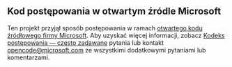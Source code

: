 ## <a name="microsoft-open-source-code-of-conduct"></a>Kod postępowania w otwartym źródle Microsoft
Ten projekt przyjął sposób postępowania w ramach [otwartego kodu źródłowego firmy Microsoft](https://opensource.microsoft.com/codeofconduct/).
Aby uzyskać więcej informacji, zobacz [Kodeks postępowania — często zadawane](https://opensource.microsoft.com/codeofconduct/faq/) pytania lub kontakt [opencode@microsoft.com](mailto:opencode@microsoft.com) ze wszystkimi dodatkowymi pytaniami lub komentarzami.